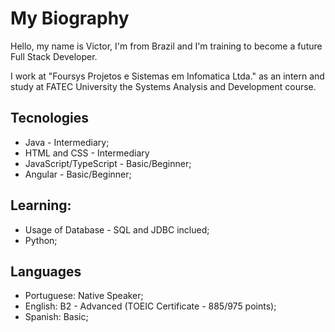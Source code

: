 # My Biography

Hello, my name is Victor, I'm from Brazil and I'm training to become a future Full Stack Developer.

I work at "Foursys Projetos e Sistemas em Infomatica Ltda." as an intern and study at FATEC University the Systems Analysis and Development course.

## Tecnologies

+ Java - Intermediary;
+ HTML and CSS - Intermediary
+ JavaScript/TypeScript - Basic/Beginner;
+ Angular - Basic/Beginner;

## Learning:
  
+ Usage of Database - SQL and JDBC inclued;
+ Python;

## Languages

+ Portuguese: Native Speaker;
+ English: B2 - Advanced (TOEIC Certificate - 885/975 points);
+ Spanish: Basic;
